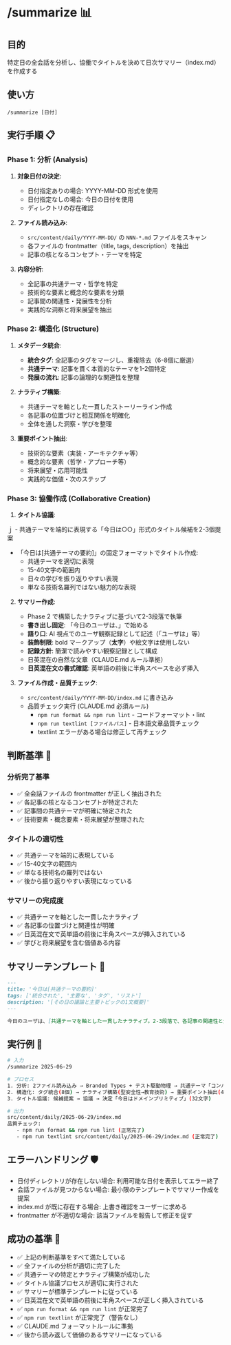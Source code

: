 # /summarize 📊

## 目的

特定日の全会話を分析し、協働でタイトルを決めて日次サマリー（index.md）を作成する

## 使い方

`/summarize [日付]`

## 実行手順 📋

### Phase 1: 分析 (Analysis)

1. **対象日付の決定**:

   - 日付指定ありの場合: YYYY-MM-DD 形式を使用
   - 日付指定なしの場合: 今日の日付を使用
   - ディレクトリの存在確認

2. **ファイル読み込み**:

   - `src/content/daily/YYYY-MM-DD/` の `NNN-*.md` ファイルをスキャン
   - 各ファイルの frontmatter（title, tags, description）を抽出
   - 記事の核となるコンセプト・テーマを特定

3. **内容分析**:
   - 全記事の共通テーマ・哲学を特定
   - 技術的な要素と概念的な要素を分類
   - 記事間の関連性・発展性を分析
   - 実践的な洞察と将来展望を抽出

### Phase 2: 構造化 (Structure)

1. **メタデータ統合**:

   - **統合タグ**: 全記事のタグをマージし、重複除去（6-8個に厳選）
   - **共通テーマ**: 記事を貫く本質的なテーマを1-2個特定
   - **発展の流れ**: 記事の論理的な関連性を整理

2. **ナラティブ構築**:

   - 共通テーマを軸とした一貫したストーリーライン作成
   - 各記事の位置づけと相互関係を明確化
   - 全体を通した洞察・学びを整理

3. **重要ポイント抽出**:
   - 技術的な要素（実装・アーキテクチャ等）
   - 概念的な要素（哲学・アプローチ等）
   - 将来展望・応用可能性
   - 実践的な価値・次のステップ

### Phase 3: 協働作成 (Collaborative Creation)

1. **タイトル協議**:

ｊ - 共通テーマを端的に表現する「今日は○○」形式のタイトル候補を2-3個提案

- 「今日は[共通テーマの要約]」の固定フォーマットでタイトル作成:
  - 共通テーマを適切に表現
  - 15-40文字の範囲内
  - 日々の学びを振り返りやすい表現
  - 単なる技術名羅列ではない魅力的な表現

2. **サマリー作成**:

   - Phase 2 で構築したナラティブに基づいて2-3段落で執筆
   - **書き出し固定**: 「今日のユーザは、」で始める
   - **語り口**: AI 視点でのユーザ観察記録として記述（「ユーザは」等）
   - **装飾制限**: bold マークアップ（**太字**）や絵文字は使用しない
   - **記録方針**: 簡潔で読みやすい観察記録として構成
   - 日英混在の自然な文章（CLAUDE.md ルール準拠）
   - **日英混在文の書式確認**: 英単語の前後に半角スペースを必ず挿入

3. **ファイル作成・品質チェック**:
   - `src/content/daily/YYYY-MM-DD/index.md` に書き込み
   - 品質チェック実行 (CLAUDE.md 必須ルール)
     - `npm run format && npm run lint` - コードフォーマット・lint
     - `npm run textlint [ファイルパス]` - 日本語文章品質チェック
     - textlint エラーがある場合は修正して再チェック

## 判断基準 🎯

### 分析完了基準

- ✅ 全会話ファイルの frontmatter が正しく抽出された
- ✅ 各記事の核となるコンセプトが特定された
- ✅ 記事間の共通テーマが明確に特定された
- ✅ 技術要素・概念要素・将来展望が整理された

### タイトルの適切性

- ✅ 共通テーマを端的に表現している
- ✅ 15-40文字の範囲内
- ✅ 単なる技術名の羅列ではない
- ✅ 後から振り返りやすい表現になっている

### サマリーの完成度

- ✅ 共通テーマを軸とした一貫したナラティブ
- ✅ 各記事の位置づけと関連性が明確
- ✅ 日英混在文で英単語の前後に半角スペースが挿入されている
- ✅ 学びと将来展望を含む価値ある内容

## サマリーテンプレート 📄

```markdown
---
title: '今日は[共通テーマの要約]'
tags: ['統合された', '主要な', 'タグ', 'リスト']
description: '[その日の議論と主要トピックの1文概要]'
---

今日のユーザは、[共通テーマを軸とした一貫したナラティブ。2-3段落で、各記事の関連性と全体の学びを説明。]
```

## 実行例 💫

```bash
# 入力
/summarize 2025-06-29

# プロセス
1. 分析: 2ファイル読み込み → Branded Types + テスト駆動物理 → 共通テーマ「コンパイルタイムガードレール」特定
2. 構造化: タグ統合(8個) → ナラティブ構築(型安全性→教育技術) → 重要ポイント抽出(4個)
3. タイトル協議: 候補提案 → 協議 → 決定「今日はドメインプリミティブ」(32文字)

# 出力
src/content/daily/2025-06-29/index.md
品質チェック:
   - npm run format && npm run lint (正常完了)
   - npm run textlint src/content/daily/2025-06-29/index.md (正常完了)
```

## エラーハンドリング 🛡️

- 日付ディレクトリが存在しない場合: 利用可能な日付を表示してエラー終了
- 会話ファイルが見つからない場合: 最小限のテンプレートでサマリー作成を提案
- index.md が既に存在する場合: 上書き確認をユーザーに求める
- frontmatter が不適切な場合: 該当ファイルを報告して修正を促す

## 成功の基準 🎯

- ✅ 上記の判断基準をすべて満たしている
- ✅ 全ファイルの分析が適切に完了した
- ✅ 共通テーマの特定とナラティブ構築が成功した
- ✅ タイトル協議プロセスが適切に実行された
- ✅ サマリーが標準テンプレートに従っている
- ✅ 日英混在文で英単語の前後に半角スペースが正しく挿入されている
- ✅ `npm run format && npm run lint` が正常完了
- ✅ `npm run textlint` が正常完了（警告なし）
- ✅ CLAUDE.md フォーマットルールに準拠
- ✅ 後から読み返して価値のあるサマリーになっている
